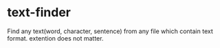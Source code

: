 text-finder
===========

Find any text(word, character, sentence) from any file which contain text format. extention does not matter.